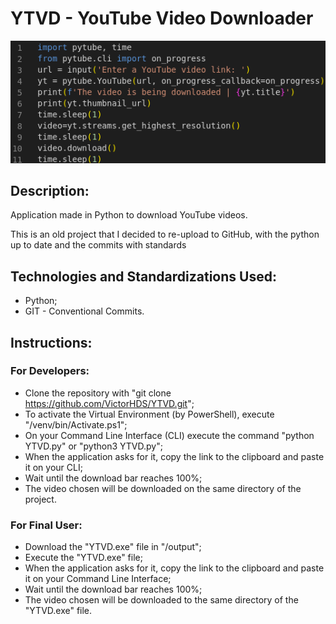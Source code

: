# YTVD - YouTube Video Downloader

!["Index" Page](./screenshots/Screenshot_Code.png)

## Description:

Application made in Python to download YouTube videos. 

This is an old project that I decided to re-upload to GitHub, with the python up to date and the commits with standards

## Technologies and Standardizations Used:

* Python;
* GIT - Conventional Commits.

## Instructions:

### For Developers:

* Clone the repository with "git clone https://github.com/VictorHDS/YTVD.git";
* To activate the Virtual Environment (by PowerShell), execute "/venv/bin/Activate.ps1";
* On your Command Line Interface (CLI) execute the command "python YTVD.py" or "python3 YTVD.py";
* When the application asks for it, copy the link to the clipboard and paste it on your CLI;
* Wait until the download bar reaches 100%;
* The video chosen will be downloaded on the same directory of the project.

### For Final User:

* Download the "YTVD.exe" file in "/output";
* Execute the "YTVD.exe" file;
* When the application asks for it, copy the link to the clipboard and paste it on your Command Line Interface;
* Wait until the download bar reaches 100%;
* The video chosen will be downloaded to the same directory of the "YTVD.exe" file.